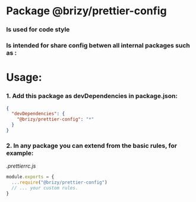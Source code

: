 # Package @brizy/prettier-config
### Is used for code style
### Is intended for share  config betwen all internal packages such as :

# Usage:

### 1. Add this package as devDependencies in package.json:
```JSON
{
  "devDependencies": {
    "@brizy/prettier-config": "*"
  }
}
```

### 2. In any package you can extend from the basic rules, for example:

*.prettierrc.js*
```js
module.exports = {
  ...require("@brizy/prettier-config")
  // ... your custom rules.  
}
```

